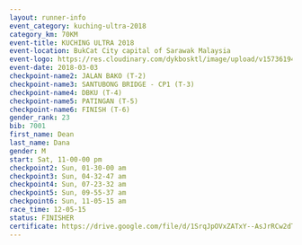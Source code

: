 ```yaml
--- 
layout: runner-info 
event_category: kuching-ultra-2018 
category_km: 70KM 
event-title: KUCHING ULTRA 2018 
event-location: BukCat City capital of Sarawak Malaysia 
event-logo: https://res.cloudinary.com/dykbosktl/image/upload/v1573619473/Logo/kuching-ultra-2018-logo_tlpvm5.png 
event-date: 2018-03-03 
checkpoint-name2: JALAN BAKO (T-2) 
checkpoint-name3: SANTUBONG BRIDGE - CP1 (T-3) 
checkpoint-name4: DBKU (T-4) 
checkpoint-name5: PATINGAN (T-5) 
checkpoint-name6: FINISH (T-6) 
gender_rank: 23
bib: 7001
first_name: Dean
last_name: Dana
gender: M
start: Sat, 11-00-00 pm
checkpoint2: Sun, 01-30-00 am
checkpoint3: Sun, 04-32-47 am
checkpoint4: Sun, 07-23-32 am
checkpoint5: Sun, 09-55-37 am
checkpoint6: Sun, 11-05-15 am
race_time: 12-05-15
status: FINISHER
certificate: https://drive.google.com/file/d/1SrqJpOVxZATxY--AsJrRCw2dTgteJ6I/view?usp=sharing","CERTIFICATE")
--- 
```

